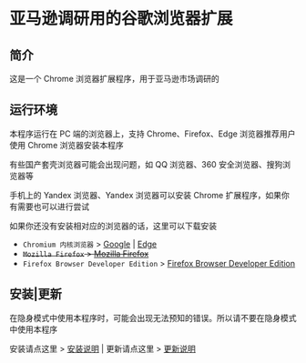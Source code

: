 # 亚马逊调研用的谷歌浏览器扩展

## 简介

这是一个 Chrome 浏览器扩展程序，用于亚马逊市场调研的

## 运行环境

本程序运行在 PC 端的浏览器上，支持 Chrome、Firefox、Edge 浏览器推荐用户使用 Chrome 浏览器安装本程序

有些国产套壳浏览器可能会出现问题，如 QQ 浏览器、360 安全浏览器、搜狗浏览器等

手机上的 Yandex 浏览器、Yandex 浏览器可以安装 Chrome 扩展程序，如果你有需要也可以进行尝试

如果你还没有安装相对应的浏览器的话，这里可以下载安装

- `Chromium 内核浏览器` > [Google](https://www.google.cn/chrome/) | [Edge](https://www.microsoft.com/zh-cn/edge)
- ~~`Mozilla Firefox` > [Mozilla Firefox](http://firefox.com/)~~
- `Firefox Browser Developer Edition` > [Firefox Browser Developer Edition](https://www.mozilla.org/zh-CN/firefox/developer/)

## 安装|更新

在隐身模式中使用本程序时，可能会出现无法预知的错误。所以请不要在隐身模式中使用本程序

安装请点这里 > [安装说明](https://github.com/MaiXiaoMeng/amazon_scripts_chrome/blob/dev/tutorials/安装说明.MD) | 更新请点这里 > [更新说明](https://github.com/MaiXiaoMeng/amazon_scripts_chrome/blob/dev/tutorials/更新说明.MD)
